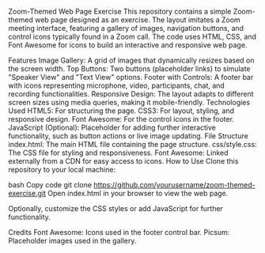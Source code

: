 Zoom-Themed Web Page Exercise
This repository contains a simple Zoom-themed web page designed as an exercise. The layout imitates a Zoom meeting interface, featuring a gallery of images, navigation buttons, and control icons typically found in a Zoom call. The code uses HTML, CSS, and Font Awesome for icons to build an interactive and responsive web page.

Features
Image Gallery: A grid of images that dynamically resizes based on the screen width.
Top Buttons: Two buttons (placeholder links) to simulate "Speaker View" and "Text View" options.
Footer with Controls: A footer bar with icons representing microphone, video, participants, chat, and recording functionalities.
Responsive Design: The layout adapts to different screen sizes using media queries, making it mobile-friendly.
Technologies Used
HTML5: For structuring the page.
CSS3: For layout, styling, and responsive design.
Font Awesome: For the control icons in the footer.
JavaScript (Optional): Placeholder for adding further interactive functionality, such as button actions or live image updating.
File Structure
index.html: The main HTML file containing the page structure.
css/style.css: The CSS file for styling and responsiveness.
Font Awesome: Linked externally from a CDN for easy access to icons.
How to Use
Clone this repository to your local machine:

bash
Copy code
git clone https://github.com/yourusername/zoom-themed-exercise.git
Open index.html in your browser to view the web page.

Optionally, customize the CSS styles or add JavaScript for further functionality.

Credits
Font Awesome: Icons used in the footer control bar.
Picsum: Placeholder images used in the gallery.
